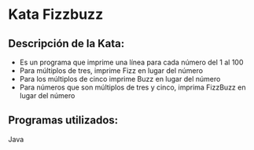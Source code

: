 # Kata Fizzbuzz

## Descripción de la Kata:

- Es un programa que imprime una línea para cada número del 1 al 100
- Para múltiplos de tres, imprime Fizz en lugar del número
- Para los múltiplos de cinco imprime Buzz en lugar del número
- Para números que son múltiplos de tres y cinco, imprima FizzBuzz en lugar del número

## Programas utilizados:
Java
